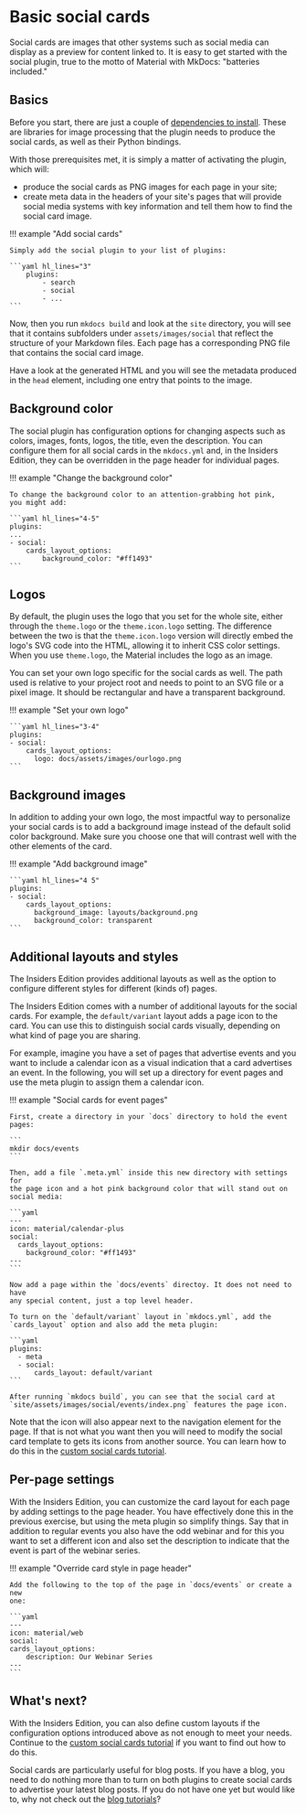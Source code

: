 # Basic social cards

Social cards are images that other systems such as social media can display as
a preview for content linked to. It is easy to get started with the social
plugin, true to the motto of Material with MkDocs: "batteries included."

## Basics

Before you start, there are just a couple of [dependencies to install]. These
are libraries for image processing that the plugin needs to produce the social
cards, as well as their Python bindings.

[dependencies to install]: https://squidfunk.github.io/mkdocs-material/plugins/requirements/image-processing/

With those prerequisites met, it is simply a matter of activating the plugin,
which will:

* produce the social cards as PNG images for each page in your site;
* create meta data in the headers of your site's pages that will provide
  social media systems with key information and tell them how to find the
  social card image.

!!! example "Add social cards"

    Simply add the social plugin to your list of plugins:

    ```yaml hl_lines="3"
        plugins:
            - search
            - social
            - ...
    ```

Now, then you run `mkdocs build` and look at the `site` directory, you will
see that it contains subfolders under `assets/images/social` that reflect
the structure of your Markdown files. Each page has a corresponding PNG file
that contains the social card image.

Have a look at the generated HTML and you will see the metadata produced in
the `head` element, including one entry that points to the image.

## Background color

The social plugin has configuration options for changing aspects such as colors,
images, fonts, logos, the title, even the description. You can configure them
for all social cards in the `mkdocs.yml` and, in the Insiders Edition, they can
be overridden in the page header for individual pages.

!!! example "Change the background color"

    To change the background color to an attention-grabbing hot pink,
    you might add:

    ```yaml hl_lines="4-5"
    plugins:
    ...
    - social:
        cards_layout_options:
            background_color: "#ff1493"
    ```

## Logos

By default, the plugin uses the logo that you set for the whole site, either
through the `theme.logo` or the `theme.icon.logo` setting. The difference
between the two is that the `theme.icon.logo` version will directly embed the
logo's SVG code into the HTML, allowing it to inherit CSS color settings. When
you use `theme.logo`, the Material includes the logo as an image.

You can set your own logo specific for the social cards as well. The path used
is relative to your project root and needs to point to an SVG file or a pixel
image. It should be rectangular and have a transparent background.

!!! example "Set your own logo"

    ```yaml hl_lines="3-4"
    plugins:
    - social:
        cards_layout_options:
          logo: docs/assets/images/ourlogo.png
    ```

## Background images

In addition to adding your own logo, the most impactful way to personalize your
social cards is to add a background image instead of the default solid color
background. Make sure you choose one that will contrast well with the other
elements of the card.

!!! example "Add background image"

    ```yaml hl_lines="4 5"
    plugins:
    - social:
        cards_layout_options:
          background_image: layouts/background.png
          background_color: transparent
    ```

## Additional layouts and styles <!-- md:sponsors -->

The Insiders Edition provides additional layouts as well as the option to
configure different styles for different (kinds of) pages.

The Insiders Edition comes with a number of additional layouts for the social
cards. For example, the `default/variant` layout adds a page icon to the card.
You can use this to distinguish social cards visually, depending on what kind
of page you are sharing.

For example, imagine you have a set of pages that advertise events and you want
to include a calendar icon as a visual indication that a card advertises an
event. In the following, you will set up a directory for event pages and use
the meta plugin to assign them a calendar icon.

!!! example "Social cards for event pages"

    First, create a directory in your `docs` directory to hold the event pages:

    ```
    mkdir docs/events
    ```

    Then, add a file `.meta.yml` inside this new directory with settings for
    the page icon and a hot pink background color that will stand out on
    social media:

    ```yaml
    ---
    icon: material/calendar-plus
    social:
      cards_layout_options:
        background_color: "#ff1493"
    ---
    ```

    Now add a page within the `docs/events` directoy. It does not need to have
    any special content, just a top level header.

    To turn on the `default/variant` layout in `mkdocs.yml`, add the
    `cards_layout` option and also add the meta plugin:

    ```yaml
    plugins:
      - meta
      - social:
          cards_layout: default/variant
    ```

    After running `mkdocs build`, you can see that the social card at
    `site/assets/images/social/events/index.png` features the page icon.

Note that the icon will also appear next to the navigation element for the
page. If that is not what you want then you will need to modify the social
card template to gets its icons from another source. You can learn how to
do this in the [custom social cards tutorial](custom.md).

## Per-page settings <!-- md:sponsors -->

With the Insiders Edition, you can customize the card layout for each
page by adding settings to the page header. You have effectively done this
in the previous exercise, but using the meta plugin so simplify things.
Say that in addition to regular events you also have the odd webinar and
for this you want to set a different icon and also set the description to
indicate that the event is part of the webinar series.

!!! example "Override card style in page header"

    Add the following to the top of the page in `docs/events` or create a new
    one:

    ```yaml
    ---
    icon: material/web
    social:
    cards_layout_options:
        description: Our Webinar Series
    ---
    ```

## What's next?

With the Insiders Edition, you can also define custom layouts if the
configuration options introduced above as not enough to meet your needs.
Continue to the [custom social cards tutorial](custom.md) if you want to
find out how to do this.

Social cards are particularly useful for blog posts. If you have a blog,
you need to do nothing more than to turn on both plugins to create social cards
to advertise your latest blog posts. If you do not have one yet but would like
to, why not check out the [blog tutorials](../index.md#blogs)?
